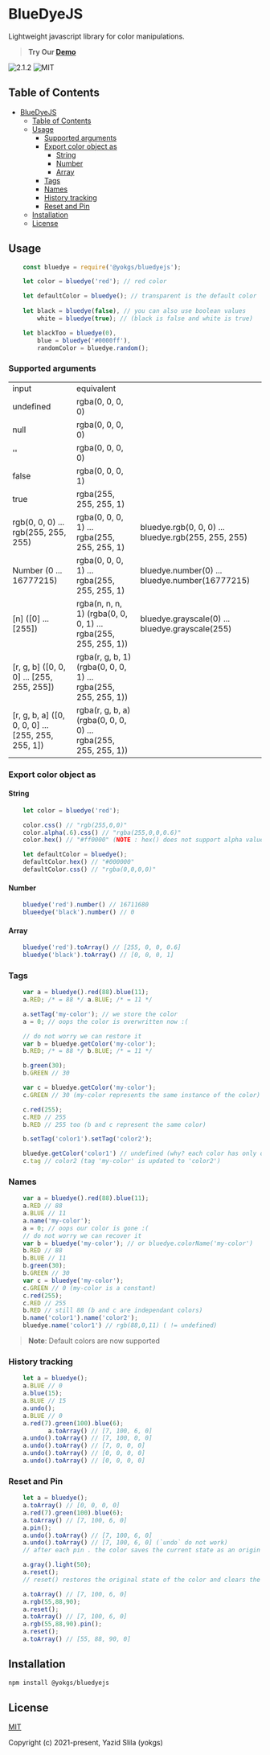 # BlueDyeJS

Lightweight javascript library for color manipulations.

> **Try Our [Demo](https://bluedyejs.onrender.com/)**

![2.1.2](https://img.shields.io/github/package-json/v/yokgs/BlueDyeJS?color=%23118cff&style=for-the-badge)
![MIT](https://img.shields.io/github/license/yokgs/BlueDyeJS?color=%23007bff&style=for-the-badge)

## Table of Contents

- [BlueDyeJS](#bluedyejs)
  - [Table of Contents](#table-of-contents)
  - [Usage](#usage)
    - [Supported arguments](#supported-arguments)
    - [Export color object as](#export-color-object-as)
      - [String](#string)
      - [Number](#number)
      - [Array](#array)
    - [Tags](#tags)
    - [Names](#names)
    - [History tracking](#history-tracking)
    - [Reset and Pin](#reset-and-pin)
  - [Installation](#installation)
  - [License](#license)

## Usage

```javascript
    const bluedye = require('@yokgs/bluedyejs');

    let color = bluedye('red'); // red color

    let defaultColor = bluedye(); // transparent is the default color
    
    let black = bluedye(false), // you can also use boolean values 
        white = bluedye(true); // (black is false and white is true)

    let blackToo = bluedye(0),
        blue = bluedye('#0000ff'),
        randomColor = bluedye.random();
```

### Supported arguments

<table>
    <tr>
        <td>input</td>
        <td>equivalent</td>
    </tr>
    <tr>
        <td>undefined</td>
        <td>rgba(0, 0, 0, 0)</td>
    </tr>
    <tr>
        <td>null</td>
        <td>rgba(0, 0, 0, 0)</td>
    </tr>
    <tr>
        <td>''</td>
        <td>rgba(0, 0, 0, 0)</td>
    </tr>
    <tr>
        <td>false</td>
        <td>rgba(0, 0, 0, 1)</td>
    </tr>
    <tr>
        <td>true</td>
        <td>rgba(255, 255, 255, 1)</td>
    </tr>
    <tr>
        <td>rgb(0, 0, 0) ... rgb(255, 255, 255)</td>
        <td>rgba(0, 0, 0, 1) ... rgba(255, 255, 255, 1)</td>
         <td>bluedye.rgb(0, 0, 0) ... bluedye.rgb(255, 255, 255)</td>
    </tr>
    <tr>
        <td>Number (0 ... 16777215)</td>
        <td> rgba(0, 0, 0, 1) ... rgba(255, 255, 255, 1)</td>
        <td>bluedye.number(0) ...  bluedye.number(16777215)</td>
    </tr>
    <tr>
        <td>[n] ([0] ... [255])</td>
        <td> rgba(n, n, n, 1) (rgba(0, 0, 0, 1) ... rgba(255, 255, 255, 1))</td>
        <td>bluedye.grayscale(0) ... bluedye.grayscale(255)</td>
    </tr>
    <tr>
        <td>[r, g, b] ([0, 0, 0] ... [255, 255, 255])</td>
        <td> rgba(r, g, b, 1) (rgba(0, 0, 0, 1) ... rgba(255, 255, 255, 1))</td>
    </tr>
    <tr>
        <td>[r, g, b, a] ([0, 0, 0, 0] ... [255, 255, 255, 1])</td>
        <td> rgba(r, g, b, a) (rgba(0, 0, 0, 0) ... rgba(255, 255, 255, 1))</td>
    </tr>
</table>

### Export color object as

#### String

```javascript
    let color = bluedye('red');

    color.css() // "rgb(255,0,0)"
    color.alpha(.6).css() // "rgba(255,0,0,0.6)"
    color.hex() // "#ff0000" (NOTE : hex() does not support alpha values)

    let defaultColor = bluedye();
    defaultColor.hex() // "#000000"
    defaultColor.css() // "rgba(0,0,0,0)"
```

#### Number

```javascript
    bluedye('red').number() // 16711680
    blueedye('black').number() // 0
```

#### Array

```javascript
    bluedye('red').toArray() // [255, 0, 0, 0.6]
    bluedye('black').toArray() // [0, 0, 0, 1]
```

### Tags

```javascript
    var a = bluedye().red(88).blue(11);
    a.RED; /* = 88 */ a.BLUE; /* = 11 */

    a.setTag('my-color'); // we store the color
    a = 0; // oops the color is overwritten now :(

    // do not worry we can restore it
    var b = bluedye.getColor('my-color');
    b.RED; /* = 88 */ b.BLUE; /* = 11 */

    b.green(30);
    b.GREEN // 30

    var c = bluedye.getColor('my-color');
    c.GREEN // 30 (my-color represents the same instance of the color)

    c.red(255);
    c.RED // 255
    b.RED // 255 too (b and c represent the same color)

    b.setTag('color1').setTag('color2');

    bluedye.getColor('color1') // undefined (why? each color has only one tag name)
    c.tag // color2 (tag 'my-color' is updated to 'color2')
```

### Names

```javascript
    var a = bluedye().red(88).blue(11);
    a.RED // 88
    a.BLUE // 11
    a.name('my-color');
    a = 0; // oops our color is gone :(
    // do not worry we can recover it
    var b = bluedye('my-color'); // or bluedye.colorName('my-color')
    b.RED // 88 
    b.BLUE // 11
    b.green(30);
    b.GREEN // 30
    var c = bluedye('my-color');
    c.GREEN // 0 (my-color is a constant)
    c.red(255);
    c.RED // 255
    b.RED // still 88 (b and c are independant colors)
    b.name('color1').name('color2');
    bluedye.name('color1') // rgb(88,0,11) ( != undefined)
```

> **Note**: Default colors are now supported

### History tracking

```javascript
    let a = bluedye();
    a.BLUE // 0
    a.blue(15);
    a.BLUE // 15
    a.undo();
    a.BLUE // 0
    a.red(7).green(100).blue(6);
           a.toArray() // [7, 100, 6, 0]
    a.undo().toArray() // [7, 100, 0, 0]
    a.undo().toArray() // [7, 0, 0, 0]
    a.undo().toArray() // [0, 0, 0, 0]
    a.undo().toArray() // [0, 0, 0, 0]
```

### Reset and Pin

```javascript
    let a = bluedye();
    a.toArray() // [0, 0, 0, 0]
    a.red(7).green(100).blue(6);
    a.toArray() // [7, 100, 6, 0]
    a.pin(); 
    a.undo().toArray() // [7, 100, 6, 0]
    a.undo().toArray() // [7, 100, 6, 0] (`undo` do not work)
    // after each pin . the color saves the current state as an origin (initial state)

    a.gray().light(50);
    a.reset();
    // reset() restores the original state of the color and clears the changes' history 

    a.toArray() // [7, 100, 6, 0]
    a.rgb(55,88,90);
    a.reset();
    a.toArray() // [7, 100, 6, 0]
    a.rgb(55,88,90).pin();
    a.reset();
    a.toArray() // [55, 88, 90, 0]
```

## Installation

```sh
npm install @yokgs/bluedyejs
```

## License

[MIT](https://opensource.org/licenses/MIT)

Copyright (c) 2021-present, Yazid Slila (yokgs)
